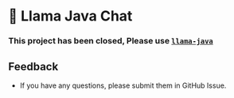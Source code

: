 # 🤖️ Llama Java Chat

### This project has been closed, Please use [`llama-java`](https://github.com/eoctet/llama-java)

## Feedback

- If you have any questions, please submit them in GitHub Issue.


